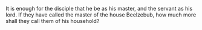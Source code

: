 It is enough for the disciple that he be as his master, and the servant as his lord. If they have called the master of the house Beelzebub, how much more shall they call them of his household?
